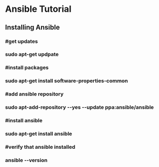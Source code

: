 # Ansible Tutorial 

## Installing Ansible 

### #get updates 
### sudo apt-get updpate

### #install packages
### sudo apt-get install software-properties-common

### #add ansible repository
### sudo apt-add-repository --yes --update ppa:ansible/ansible

### #install ansible 
### sudo apt-get install ansible 

### #verify that ansible installed 
### ansible --version
